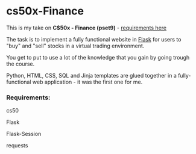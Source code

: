 # cs50x-Finance

This is my take on **C$50x - Finance (pset9)** - [requirements here](https://cs50.harvard.edu/x/2022/psets/9/finance/)

The task is to implement a fully functional website in [Flask](https://flask.palletsprojects.com/) for users to "buy" and "sell" stocks in a virtual trading environment.

You get to put to use a lot of the knowledge that you gain by going trough the course.

Python, HTML, CSS, SQL and Jinja templates are glued together in a fully-functional web application - it was the first one for me.


### Requirements:

cs50

Flask

Flask-Session

requests


